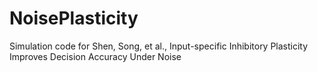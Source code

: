 # NoisePlasticity
Simulation code for Shen, Song, et al., Input-specific Inhibitory Plasticity Improves Decision Accuracy Under Noise
